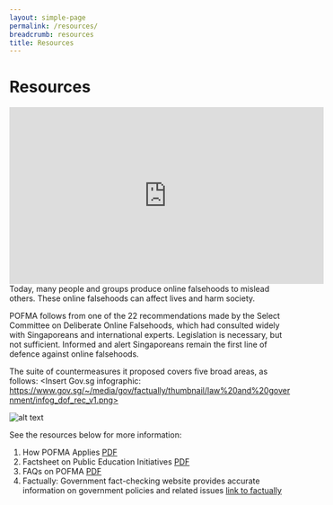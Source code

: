 ```yaml
---
layout: simple-page
permalink: /resources/
breadcrumb: resources
title: Resources
---
```


# Resources
<div class="bp-youtube">
      <iframe width="560" height="315" src="https://www.youtube.com/embed/aFLHEu74ivw" frameborder="0" allow="autoplay; encrypted-media" allowfullscreen></iframe>
</div>
Today, many people and groups produce online falsehoods to mislead others. These online falsehoods can affect lives and harm society.

POFMA follows from one of the 22 recommendations made by the Select Committee on Deliberate Online Falsehoods, which had consulted widely with Singaporeans and international experts. Legislation is necessary, but not sufficient. Informed and alert Singaporeans remain the first line of defence against online falsehoods.

The suite of countermeasures it proposed covers five broad areas, as follows: 
<Insert Gov.sg infographic: https://www.gov.sg/~/media/gov/factually/thumbnail/law%20and%20government/infog_dof_rec_v1.png> 


![alt text](https://www.gov.sg/~/media/gov/factually/thumbnail/law%20and%20government/infog_dof_rec_v1.png "Deliberate online falsehoods")


See the resources below for more information: 

1. How POFMA Applies [PDF](/file/to/PDF)
2. Factsheet on Public Education Initiatives [PDF](/file/to/PDF)
3. FAQs on POFMA [PDF](/file/to/PDF)
4. Factually: Government fact-checking website provides accurate information on government policies and related issues [link to factually](/resources/factually/)


